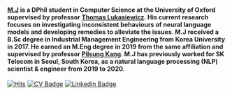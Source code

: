 #### [M.J](https://www.cs.ox.ac.uk/people/myeongjun.jang/) is a DPhil student in Computer Science at the University of Oxford supervised by professor [Thomas Lukasiewicz](https://www.cs.ox.ac.uk/people/thomas.lukasiewicz/). His current research focuses on investigating inconsistent behaviours of neural language models and developing remedies to alleviate the issues. M.J received a B.Sc degree in Industrial Management Engineering from Korea University in 2017. He earned an M.Eng degree in 2019 from the same affiliation and supervised by professor [Pilsung Kang](http://dsba.korea.ac.kr/professor/). M.J has previously worked for SK Telecom in Seoul, South Korea, as a natural language processing (NLP) scientist & engineer from 2019 to 2020.

[![Hits](https://hits.seeyoufarm.com/api/count/incr/badge.svg?url=https%3A%2F%2Fgithub.com%2FMJ-Jang&count_bg=%236AC83D&title_bg=%23555555&icon=&icon_color=%23E7E7E7&title=hits&edge_flat=false)](https://hits.seeyoufarm.com) [![CV Badge](http://img.shields.io/badge/-CV-blue?style=flat-square&logo=google%20drive&logoColor=white&link=https://drive.google.com/file/d/1-vOsn-kZGC0jFjeeq-6vTncLW-4k-QGU/view?usp=sharing)](https://drive.google.com/file/d/1-vOsn-kZGC0jFjeeq-6vTncLW-4k-QGU/view?usp=sharing) [![Linkedin Badge](https://img.shields.io/badge/-LinkedIn-blue?style=flat-square&logo=Linkedin&logoColor=white&link=https://www.linkedin.com/in/jaehyuk-heo-7b4055140/)](https://www.linkedin.com/in/mj-jang/)  

<!--
**MJ-Jang/MJ-Jang** is a ✨ _special_ ✨ repository because its `README.md` (this file) appears on your GitHub profile.

Here are some ideas to get you started:

- 🔭 I’m currently working on ...
- 🌱 I’m currently learning ...
- 👯 I’m looking to collaborate on ...
- 🤔 I’m looking for help with ...
- 💬 Ask me about ...
- 📫 How to reach me: ...
- 😄 Pronouns: ...
- ⚡ Fun fact: ...
-->
